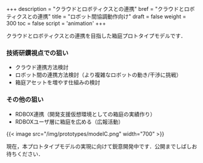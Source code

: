 +++
description = "クラウドとロボティクスとの連携"
bref = "クラウドとロボティクスとの連携"
title = "ロボット間協調動作向け"
draft = false
weight = 300
toc = false
script = 'animation'
+++

クラウドとロボティクスとの連携を目指した箱庭プロトタイプモデルです．

### 技術研鑽視点での狙い

- クラウド連携方法検討
- ロボット間の連携方法検討（より複雑なロボットの動き/干渉に挑戦）
- 箱庭アセットを増やす仕組みの検討

### その他の狙い

- RDBOX連携（開発支援仮想環境としての箱庭の実績作り）
- RDBOXユーザ層に箱庭を広める（広報活動）

{{< image src="/img/prototypes/modelC.png" width="700" >}}

現在，本プロトタイプモデルの実現に向けて鋭意開発中です．公開までしばしお待ちください．

